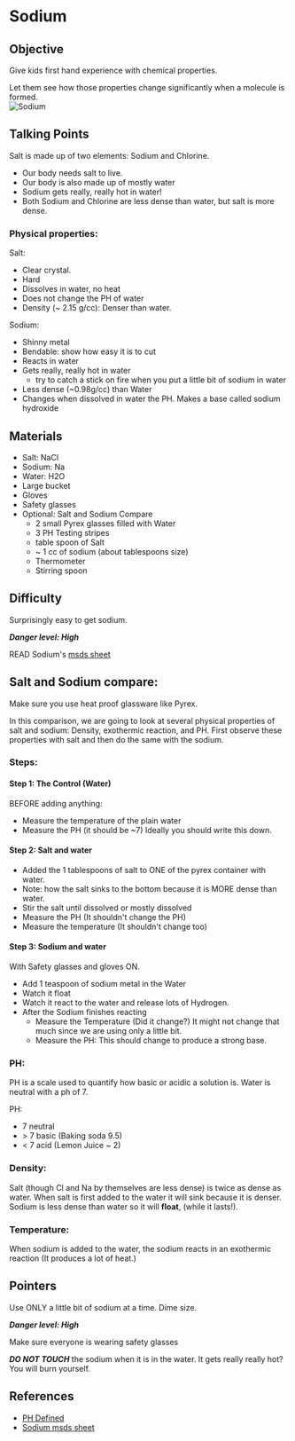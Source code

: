 # Sodium

## Objective
Give kids first hand experience with chemical properties.

Let them see how those properties change significantly when a molecule is formed.  
![Sodium](../images/sodium.png)

## Talking Points
Salt is made up of two elements: Sodium and Chlorine.
* Our body needs salt to live.
* Our body is also made up of mostly water
* Sodium gets really, really hot in water!
* Both Sodium and Chlorine are less dense than water, but salt is more dense.


### Physical properties:
Salt:
* Clear crystal.
* Hard
* Dissolves in water, no heat
* Does not change the PH of water
* Density (~ 2.15 g/cc): Denser than water.

Sodium:
* Shinny metal
* Bendable: show how easy it is to cut
* Reacts in water
* Gets really, really hot in water
   * try to catch a stick on fire when you put a little bit of sodium in water
* Less dense (~0.98g/cc) than Water
* Changes when dissolved in water the PH.  Makes a base called sodium hydroxide



## Materials
- Salt: NaCl
- Sodium: Na
- Water: H2O
- Large bucket
- Gloves
- Safety glasses
- Optional: Salt and Sodium Compare
   - 2 small Pyrex glasses filled with  Water
   - 3 PH Testing stripes
   - table spoon of Salt
   - ~ 1 cc of sodium (about tablespoons size)
   - Thermometer
   - Stirring spoon


## Difficulty
Surprisingly easy to get sodium.

***Danger level: High***

READ Sodium's [msds sheet](../doc/msds_sodium.pdf)


## Salt and Sodium compare:
Make sure you use heat proof glassware like Pyrex.

In this comparison,  we are going to look at several physical properties of salt and sodium: Density, exothermic reaction, and PH.  First observe these properties with salt and then do the same with the sodium.

### Steps:
#### Step 1: The Control (Water)
BEFORE adding anything:
* Measure the temperature of the plain water
* Measure the PH (it should be ~7)
Ideally you should write this down.

#### Step 2: Salt and  water
* Added the 1 tablespoons of salt to ONE of the pyrex container with water.
* Note: how the salt sinks to the bottom because it is MORE dense than water.
* Stir the salt until dissolved or mostly dissolved
* Measure the PH (It shouldn't change the PH)
* Measure the temperature (It shouldn't change too)

#### Step 3: Sodium and water
With Safety glasses and gloves ON.
* Add 1 teaspoon of sodium metal in the Water
* Watch it float
* Watch it react to the water and release lots of Hydrogen.
* After the Sodium finishes reacting
   * Measure the Temperature (Did it change?)  It might not change that much since we are using only a little bit.
   * Measure the PH: This should change to produce a strong base.


### PH:
PH is a scale used to quantify how basic or acidic a solution is.  Water is neutral with a ph of 7.  

PH:
* 7 neutral
* \> 7 basic (Baking soda 9.5)
* < 7 acid (Lemon Juice ~ 2)

### Density:
Salt (though Cl and Na by themselves are less dense) is twice as dense as water.  When salt is first added to the water it will sink because it is denser.  Sodium is less dense than water so it will **float**, (while it lasts!).

### Temperature:
When sodium is added to the water, the sodium reacts in an exothermic reaction (It produces a lot of heat.)




## Pointers
Use ONLY a little bit of sodium at a time.  Dime size.

***Danger level: High***

Make sure everyone is wearing safety glasses

***DO NOT TOUCH*** the sodium when it is in the water.  It gets really really hot?  You will burn yourself.

## References
* [PH Defined](https://en.wikipedia.org/wiki/PH)
* [Sodium msds sheet](../doc/msds_sodium.pdf)
